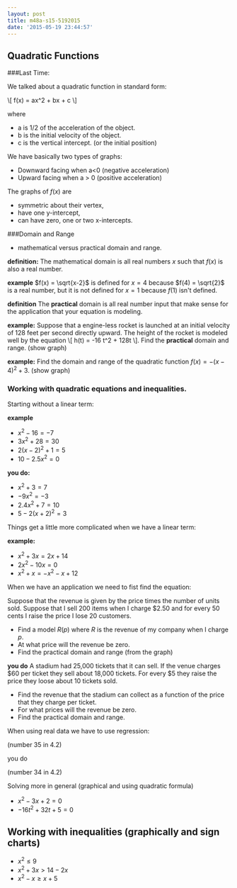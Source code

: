 ```yaml
---
layout: post
title: m48a-s15-5192015
date: '2015-05-19 23:44:57'
---
```


## Quadratic Functions

###Last Time:

We talked about a quadratic function in standard form:

\\[ f(x) = ax^2 + bx + c \\]

where

* a is 1/2 of the acceleration of the object.
* b is the initial velocity of the object.
* c is the vertical intercept. (or the initial position)

We have basically two types of graphs:

* Downward facing when a<0 (negative acceleration)
* Upward facing when a > 0 (positive acceleration)

The graphs of $f(x)$ are 

* symmetric about their vertex,
* have one y-intercept,
* can have zero, one or two x-intercepts. 

###Domain and Range

* mathematical versus practical domain and range.  

**definition:** The mathematical domain is all real numbers $x$ such that $f(x)$ is also a real number.

**example** $f(x) = \sqrt{x-2}$ is defined for $x=4$ because $f(4) = \sqrt{2}$ is a real number, but it is not defined for $x=1$ because $f(1)$ isn't defined. 

**definition** The **practical** domain is all real number input that make sense for the application that your equation is modeling. 

**example:** Suppose that a engine-less rocket is launched at an initial velocity of 128 feet per second directly upward. The height of the rocket is modeled well by the equation \\[ h(t) = -16 t^2 + 128t \\]. Find the **practical** domain and range.   (show graph) 

**example:** Find the domain and range of the quadratic function $f(x) = -(x-4)^2 + 3$. (show graph)

### Working with quadratic equations and inequalities.

Starting without a linear term:

**example** 

* $x^2 - 16 = -7$
* $3x^2 + 28 = 30$
* $2(x-2)^2 + 1 = 5$
* $10 - 2.5x^2 = 0$

**you do:**

* $x^2 + 3 = 7$
* $-9x^2 = -3$
* $2.4x^2 + 7 = 10$
* $5 - 2(x+2)^2 = 3$

Things get a little more complicated when we have a linear term:

**example:**

* $x^2 + 3x = 2x +14$
* $2x^2 -10x = 0$
* $x^2 + x = -x^2 - x + 12$

When we have an application we need to fist find the equation:

Suppose that the revenue is given by the price times the number of units sold. Suppose that I sell 200 items when I charge \$2.50 and for every 50 cents I raise the price I lose 20 customers. 

* Find a model $R(p)$ where $R$ is the revenue of my company when I charge $p$. 
* At what price will the revenue be zero. 
* Find the practical domain and range (from the graph)

**you do** A stadium had 25,000 tickets that it can sell. If the venue charges \$60 per ticket they sell about 18,000 tickets. For every \$5 they raise the price they loose about 10 tickets sold. 

* Find the revenue that the stadium can collect as a function of the price that they charge per ticket. 
* For what prices will the revenue be zero. 
* Find the practical domain and range. 


When using real data we have to use regression:

(number 35 in 4.2) 

you do

(number 34 in 4.2)    


Solving more in general (graphical and using quadratic formula) 

* $x^2 -3x + 2 = 0$
* $-16 t^2 + 32t + 5 = 0$


## Working with inequalities (graphically and sign charts)

* $x^2 \leq 9$
* $x^2 + 3x > 14-2x$
* $x^2 - x \geq x+ 5$